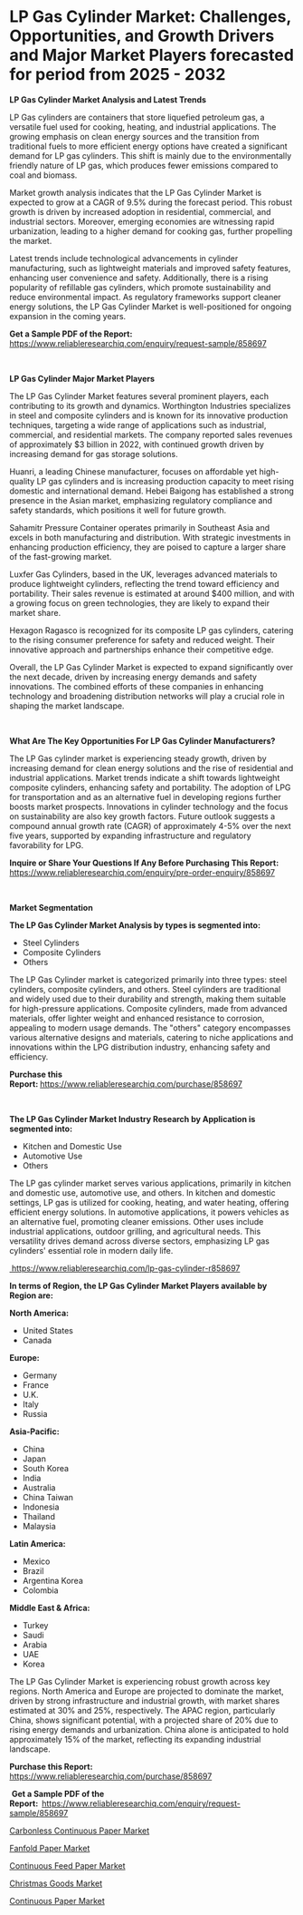 <p><h1>LP Gas Cylinder Market: Challenges, Opportunities, and Growth Drivers and Major Market Players forecasted for period from 2025 - 2032</h1></p><p><strong>LP Gas Cylinder Market Analysis and Latest Trends</strong></p>
<p><p>LP Gas cylinders are containers that store liquefied petroleum gas, a versatile fuel used for cooking, heating, and industrial applications. The growing emphasis on clean energy sources and the transition from traditional fuels to more efficient energy options have created a significant demand for LP gas cylinders. This shift is mainly due to the environmentally friendly nature of LP gas, which produces fewer emissions compared to coal and biomass.</p><p>Market growth analysis indicates that the LP Gas Cylinder Market is expected to grow at a CAGR of 9.5% during the forecast period. This robust growth is driven by increased adoption in residential, commercial, and industrial sectors. Moreover, emerging economies are witnessing rapid urbanization, leading to a higher demand for cooking gas, further propelling the market.</p><p>Latest trends include technological advancements in cylinder manufacturing, such as lightweight materials and improved safety features, enhancing user convenience and safety. Additionally, there is a rising popularity of refillable gas cylinders, which promote sustainability and reduce environmental impact. As regulatory frameworks support cleaner energy solutions, the LP Gas Cylinder Market is well-positioned for ongoing expansion in the coming years.</p></p>
<p><strong>Get a Sample PDF of the Report:&nbsp;</strong> <a href="https://www.reliableresearchiq.com/enquiry/request-sample/858697?utm_campaign=103&utm_medium=2&utm_source=Github&utm_content=ia&utm_term=04042025&utm_id=lp-gas-cylinder">https://www.reliableresearchiq.com/enquiry/request-sample/858697</a></p>
<p>&nbsp;</p>
<p><strong>LP Gas Cylinder Major Market Players</strong></p>
<p><p>The LP Gas Cylinder Market features several prominent players, each contributing to its growth and dynamics. Worthington Industries specializes in steel and composite cylinders and is known for its innovative production techniques, targeting a wide range of applications such as industrial, commercial, and residential markets. The company reported sales revenues of approximately $3 billion in 2022, with continued growth driven by increasing demand for gas storage solutions.</p><p>Huanri, a leading Chinese manufacturer, focuses on affordable yet high-quality LP gas cylinders and is increasing production capacity to meet rising domestic and international demand. Hebei Baigong has established a strong presence in the Asian market, emphasizing regulatory compliance and safety standards, which positions it well for future growth.</p><p>Sahamitr Pressure Container operates primarily in Southeast Asia and excels in both manufacturing and distribution. With strategic investments in enhancing production efficiency, they are poised to capture a larger share of the fast-growing market.</p><p>Luxfer Gas Cylinders, based in the UK, leverages advanced materials to produce lightweight cylinders, reflecting the trend toward efficiency and portability. Their sales revenue is estimated at around $400 million, and with a growing focus on green technologies, they are likely to expand their market share.</p><p>Hexagon Ragasco is recognized for its composite LP gas cylinders, catering to the rising consumer preference for safety and reduced weight. Their innovative approach and partnerships enhance their competitive edge.</p><p>Overall, the LP Gas Cylinder Market is expected to expand significantly over the next decade, driven by increasing energy demands and safety innovations. The combined efforts of these companies in enhancing technology and broadening distribution networks will play a crucial role in shaping the market landscape.</p></p>
<p>&nbsp;</p>
<p><strong>What Are The Key Opportunities For LP Gas Cylinder Manufacturers?</strong></p>
<p><p>The LP Gas cylinder market is experiencing steady growth, driven by increasing demand for clean energy solutions and the rise of residential and industrial applications. Market trends indicate a shift towards lightweight composite cylinders, enhancing safety and portability. The adoption of LPG for transportation and as an alternative fuel in developing regions further boosts market prospects. Innovations in cylinder technology and the focus on sustainability are also key growth factors. Future outlook suggests a compound annual growth rate (CAGR) of approximately 4-5% over the next five years, supported by expanding infrastructure and regulatory favorability for LPG.</p></p>
<p><strong>Inquire or Share Your Questions If Any Before Purchasing This Report:</strong> <a href="https://www.reliableresearchiq.com/enquiry/pre-order-enquiry/858697?utm_campaign=103&utm_medium=2&utm_source=Github&utm_content=ia&utm_term=04042025&utm_id=lp-gas-cylinder">https://www.reliableresearchiq.com/enquiry/pre-order-enquiry/858697</a></p>
<p>&nbsp;</p>
<p><strong>Market Segmentation</strong></p>
<p><strong>The LP Gas Cylinder Market Analysis by types is segmented into:</strong></p>
<p><ul><li>Steel Cylinders</li><li>Composite Cylinders</li><li>Others</li></ul></p>
<p><p>The LP Gas Cylinder market is categorized primarily into three types: steel cylinders, composite cylinders, and others. Steel cylinders are traditional and widely used due to their durability and strength, making them suitable for high-pressure applications. Composite cylinders, made from advanced materials, offer lighter weight and enhanced resistance to corrosion, appealing to modern usage demands. The "others" category encompasses various alternative designs and materials, catering to niche applications and innovations within the LPG distribution industry, enhancing safety and efficiency.</p></p>
<p><strong>Purchase this Report:&nbsp;</strong><a href="https://www.reliableresearchiq.com/purchase/858697?utm_campaign=103&utm_medium=2&utm_source=Github&utm_content=ia&utm_term=04042025&utm_id=lp-gas-cylinder">https://www.reliableresearchiq.com/purchase/858697</a></p>
<p>&nbsp;</p>
<p><strong>The LP Gas Cylinder Market Industry Research by Application is segmented into:</strong></p>
<p><ul><li>Kitchen and Domestic Use</li><li>Automotive Use</li><li>Others</li></ul></p>
<p><p>The LP gas cylinder market serves various applications, primarily in kitchen and domestic use, automotive use, and others. In kitchen and domestic settings, LP gas is utilized for cooking, heating, and water heating, offering efficient energy solutions. In automotive applications, it powers vehicles as an alternative fuel, promoting cleaner emissions. Other uses include industrial applications, outdoor grilling, and agricultural needs. This versatility drives demand across diverse sectors, emphasizing LP gas cylinders' essential role in modern daily life.</p></p>
<p><a href="https://www.reliableresearchiq.com/lp-gas-cylinder-r858697?utm_campaign=103&utm_medium=2&utm_source=Github&utm_content=ia&utm_term=04042025&utm_id=lp-gas-cylinder">&nbsp;https://www.reliableresearchiq.com/lp-gas-cylinder-r858697</a></p>
<p><strong>In terms of Region, the LP Gas Cylinder Market Players available by Region are:</strong></p>
<p>
    <p> <strong> North America: </strong>
        <ul>
            <li>United States</li>
            <li>Canada</li>
        </ul>
        </p> 
    <p> <strong> Europe: </strong>
        <ul>
            <li>Germany</li>
            <li>France</li>
            <li>U.K.</li>
            <li>Italy</li>
            <li>Russia</li>
        </ul>
        </p> 
    <p> <strong> Asia-Pacific: </strong>
        <ul>
            <li>China</li>
            <li>Japan</li>
            <li>South Korea</li>
            <li>India</li>
            <li>Australia</li>
            <li>China Taiwan</li>
            <li>Indonesia</li>
            <li>Thailand</li>
            <li>Malaysia</li>
        </ul>
        </p> 
    <p> <strong> Latin America: </strong>
        <ul>
            <li>Mexico</li>
            <li>Brazil</li>
            <li>Argentina Korea</li>
            <li>Colombia</li>
        </ul>
        </p> 
    <p> <strong> Middle East & Africa: </strong>
        <ul>
            <li>Turkey</li>
            <li>Saudi</li>
            <li>Arabia</li>
            <li>UAE</li>
            <li>Korea</li>
        </ul>
    </p>
    </p>
<p><p>The LP Gas Cylinder Market is experiencing robust growth across key regions. North America and Europe are projected to dominate the market, driven by strong infrastructure and industrial growth, with market shares estimated at 30% and 25%, respectively. The APAC region, particularly China, shows significant potential, with a projected share of 20% due to rising energy demands and urbanization. China alone is anticipated to hold approximately 15% of the market, reflecting its expanding industrial landscape.</p></p>
<p><strong>Purchase this Report: </strong><a href="https://www.reliableresearchiq.com/purchase/858697?utm_campaign=103&utm_medium=2&utm_source=Github&utm_content=ia&utm_term=04042025&utm_id=lp-gas-cylinder">https://www.reliableresearchiq.com/purchase/858697</a></p>
<p>&nbsp;<strong>Get a Sample PDF of the Report:&nbsp;&nbsp;</strong><a href="https://www.reliableresearchiq.com/enquiry/request-sample/858697?utm_campaign=103&utm_medium=2&utm_source=Github&utm_content=ia&utm_term=04042025&utm_id=lp-gas-cylinder">https://www.reliableresearchiq.com/enquiry/request-sample/858697</a></p>
<p><strong></strong></p>
<p><p><a href="https://github.com/pupekironim/Market-Research-Report-List-1/blob/main/carbonless-continuous-paper-market.md?utm_campaign=103&utm_medium=2&utm_source=Github&utm_content=ia&utm_term=04042025&utm_id=lp-gas-cylinder">Carbonless Continuous Paper Market</a></p><p><a href="https://github.com/astadtetcha28/Market-Research-Report-List-1/blob/main/fanfold-paper-market.md?utm_campaign=103&utm_medium=2&utm_source=Github&utm_content=ia&utm_term=04042025&utm_id=lp-gas-cylinder">Fanfold Paper Market</a></p><p><a href="https://github.com/ertssmelov0/Market-Research-Report-List-1/blob/main/continuous-feed-paper-market.md?utm_campaign=103&utm_medium=2&utm_source=Github&utm_content=ia&utm_term=04042025&utm_id=lp-gas-cylinder">Continuous Feed Paper Market</a></p><p><a href="https://github.com/heeildannas/Market-Research-Report-List-1/blob/main/christmas-goods-market.md?utm_campaign=103&utm_medium=2&utm_source=Github&utm_content=ia&utm_term=04042025&utm_id=lp-gas-cylinder">Christmas Goods Market</a></p><p><a href="https://github.com/yakobotege/Market-Research-Report-List-1/blob/main/continuous-paper-market.md?utm_campaign=103&utm_medium=2&utm_source=Github&utm_content=ia&utm_term=04042025&utm_id=lp-gas-cylinder">Continuous Paper Market</a></p></p>